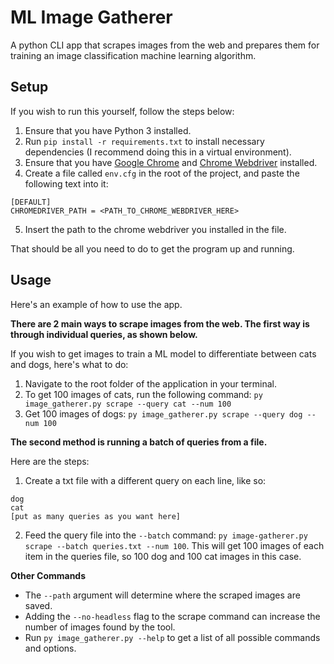 # ML Image Gatherer
A python CLI app that scrapes images from the web and prepares them for training an image classification machine learning algorithm.

## Setup
If you wish to run this yourself, follow the steps below:

1. Ensure that you have Python 3 installed.
2. Run `pip install -r requirements.txt` to install necessary dependencies (I recommend doing this in a virtual environment).
3. Ensure that you have [Google Chrome](https://www.google.com/chrome/) and [Chrome Webdriver](https://chromedriver.chromium.org/downloads) installed.
4. Create a file called `env.cfg` in the root of the project, and paste the following text into it:

```
[DEFAULT]
CHROMEDRIVER_PATH = <PATH_TO_CHROME_WEBDRIVER_HERE>
```

5. Insert the path to the chrome webdriver you installed in the file.

That should be all you need to do to get the program up and running.

## Usage
Here's an example of how to use the app.

**There are 2 main ways to scrape images from the web. The first way is through individual queries, as shown below.**

If you wish to get images to train a ML model to differentiate between cats and dogs, here's what to do:

1. Navigate to the root folder of the application in your terminal.
2. To get 100 images of cats, run the following command: `py image_gatherer.py scrape --query cat --num 100`
3. Get 100 images of dogs: `py image_gatherer.py scrape --query dog --num 100`

**The second method is running a batch of queries from a file.**

Here are the steps:

1. Create a txt file with a different query on each line, like so:

```
dog
cat
[put as many queries as you want here]
```

2. Feed the query file into the `--batch` command: `py image-gatherer.py scrape --batch queries.txt --num 100`. This will get 100 images of each item in the queries file, so 100 dog and 100 cat images in this case.

**Other Commands**
- The `--path` argument will determine where the scraped images are saved.
- Adding the `--no-headless` flag to the scrape command can increase the number of images found by the tool.
- Run `py image_gatherer.py --help` to get a list of all possible commands and options.
